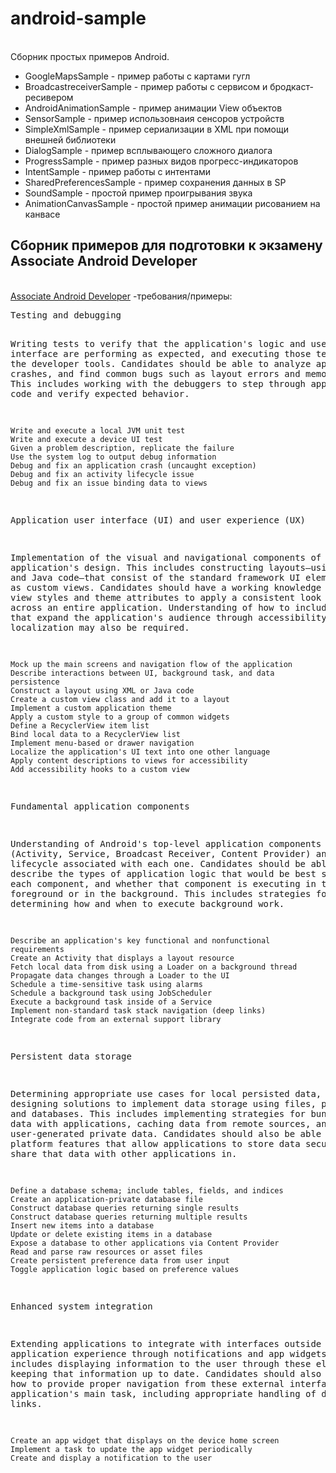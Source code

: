 # android-sample
<br/>
Сборник простых примеров Android.
<br/>
<ul>
<li>GoogleMapsSample - пример работы с картами гугл </li>
<li>BroadcastreceiverSample - пример работы с сервисом и бродкаст-ресивером</li>
<li>AndroidAnimationSample - пример анимации View объектов</li>
<li>SensorSample - пример использовнаия сенсоров устройств</li>
<li>SimpleXmlSample - пример сериализации в XML при помощи внешней библиотеки</li>
<li>DialogSample - пример всплывающего сложного диалога</li>
<li>ProgressSample - пример разных видов прогресс-индикаторов</li>
<li>IntentSample - пример работы с интентами</li>
<li>SharedPreferencesSample - пример сохранения данных в SP</li>
<li>SoundSample - простой пример проигрывания звука</li>
<li>AnimationCanvasSample - простой пример анимации рисованием на канвасе</li>
</ul>


<h2>Сборник примеров для подготовки к экзамену Associate Android Developer</h2>
<br/>
<a href="https://developers.google.com/training/certification/associate-android-developer/">Associate Android Developer</a> -требования/примеры:
<br/>
<pre>
Testing and debugging

Writing tests to verify that the application's logic and user interface are performing as expected, and executing those tests using the developer tools. Candidates should be able to analyze application crashes, and find common bugs such as layout errors and memory leaks. This includes working with the debuggers to step through application code and verify expected behavior.

    Write and execute a local JVM unit test
    Write and execute a device UI test
    Given a problem description, replicate the failure
    Use the system log to output debug information
    Debug and fix an application crash (uncaught exception)
    Debug and fix an activity lifecycle issue
    Debug and fix an issue binding data to views

Application user interface (UI) and user experience (UX)

Implementation of the visual and navigational components of an application's design. This includes constructing layouts—using both XML and Java code—that consist of the standard framework UI elements as well as custom views. Candidates should have a working knowledge of using view styles and theme attributes to apply a consistent look and feel across an entire application. Understanding of how to include features that expand the application's audience through accessibility and localization may also be required.

    Mock up the main screens and navigation flow of the application
    Describe interactions between UI, background task, and data persistence
    Construct a layout using XML or Java code
    Create a custom view class and add it to a layout
    Implement a custom application theme
    Apply a custom style to a group of common widgets
    Define a RecyclerView item list
    Bind local data to a RecyclerView list
    Implement menu-based or drawer navigation
    Localize the application's UI text into one other language
    Apply content descriptions to views for accessibility
    Add accessibility hooks to a custom view

Fundamental application components

Understanding of Android's top-level application components (Activity, Service, Broadcast Receiver, Content Provider) and the lifecycle associated with each one. Candidates should be able to describe the types of application logic that would be best suited for each component, and whether that component is executing in the foreground or in the background. This includes strategies for determining how and when to execute background work.

    Describe an application's key functional and nonfunctional requirements
    Create an Activity that displays a layout resource
    Fetch local data from disk using a Loader on a background thread
    Propagate data changes through a Loader to the UI
    Schedule a time-sensitive task using alarms
    Schedule a background task using JobScheduler
    Execute a background task inside of a Service
    Implement non-standard task stack navigation (deep links)
    Integrate code from an external support library

Persistent data storage

Determining appropriate use cases for local persisted data, and designing solutions to implement data storage using files, preferences, and databases. This includes implementing strategies for bundling static data with applications, caching data from remote sources, and managing user-generated private data. Candidates should also be able to describe platform features that allow applications to store data securely and share that data with other applications in.

    Define a database schema; include tables, fields, and indices
    Create an application-private database file
    Construct database queries returning single results
    Construct database queries returning multiple results
    Insert new items into a database
    Update or delete existing items in a database
    Expose a database to other applications via Content Provider
    Read and parse raw resources or asset files
    Create persistent preference data from user input
    Toggle application logic based on preference values

Enhanced system integration

Extending applications to integrate with interfaces outside the core application experience through notifications and app widgets. This includes displaying information to the user through these elements and keeping that information up to date. Candidates should also understand how to provide proper navigation from these external interfaces into the application's main task, including appropriate handling of deep links.

    Create an app widget that displays on the device home screen
    Implement a task to update the app widget periodically
    Create and display a notification to the user
</pre>
